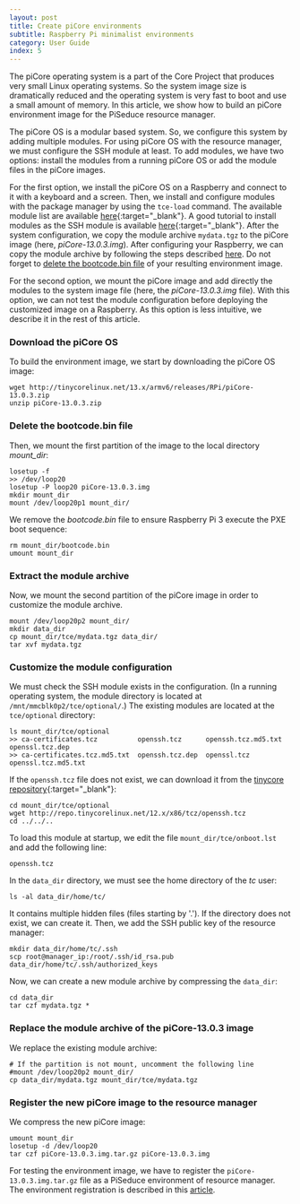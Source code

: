 ```yaml
---
layout: post
title: Create piCore environments 
subtitle: Raspberry Pi minimalist environments
category: User Guide
index: 5
---
```


The piCore operating system is a part of the Core Project that produces very
small Linux operating systems. So the system image size is dramatically reduced
and the operating system is very fast to boot and use a small amount of memory.
In this article, we show how to build an piCore environment image for the
PiSeduce resource manager.

The piCore OS is a modular based system. So, we configure this system by adding
multiple modules. For using piCore OS with the resource manager, we must
configure the SSH module at least. To add modules, we have two options: install
the modules from a running piCore OS or add the module files in the piCore
images.

For the first option, we install the piCore OS on a Raspberry and connect to it
with a keyboard and a screen. Then, we install and configure modules with the
package manager by using the `tce-load` command. The available module list are
available [here](http://repo.tinycorelinux.net/12.x/x86/tcz/){:target="_blank"}.
A good tutorial to install modules as the SSH module is available
[here](https://iotbytes.wordpress.com/configure-ssh-server-on-microcore-tiny-linux/){:target="_blank"}.
After the system configuration, we copy the module archive `mydata.tgz` to the
piCore image (here, *piCore-13.0.3.img*). After configuring your Raspberry, we
can copy the module archive by following the steps described
[here](/2021-09-13-picore-environments#replace-the-module-archive-of-the-picore-1303-image).
Do not forget to [delete the bootcode.bin
file](/2021-09-13-picore-environments#delete-the-bootcodebin-file) of your
resulting environment image.

For the second option, we mount the piCore image and add directly the modules to
the system image file (here, the *piCore-13.0.3.img* file). With this option, we
can not test the module configuration before deploying the customized image on a
Raspberry. As this option is less intuitive, we describe it in the rest of this
article.

### Download the piCore OS
To build the environment image, we start by downloading the piCore OS image:
```
wget http://tinycorelinux.net/13.x/armv6/releases/RPi/piCore-13.0.3.zip
unzip piCore-13.0.3.zip
```

### Delete the bootcode.bin file
Then, we mount the first partition of the image to the local directory
*mount_dir*:
```
losetup -f
>> /dev/loop20
losetup -P loop20 piCore-13.0.3.img
mkdir mount_dir
mount /dev/loop20p1 mount_dir/
```
We remove the *bootcode.bin* file to ensure Raspberry Pi 3 execute the PXE boot
sequence:
```
rm mount_dir/bootcode.bin
umount mount_dir
```

### Extract the module archive
Now, we mount the second partition of the piCore image in order to customize the
module archive.
```
mount /dev/loop20p2 mount_dir/
mkdir data_dir
cp mount_dir/tce/mydata.tgz data_dir/
tar xvf mydata.tgz
```

### Customize the module configuration
We must check the SSH module exists in the configuration. (In a running
operating system, the module directory is located at
`/mnt/mmcblk0p2/tce/optional/`.) The existing modules are located at the
`tce/optional` directory:
```
ls mount_dir/tce/optional
>> ca-certificates.tcz          openssh.tcz      openssh.tcz.md5.txt  openssl.tcz.dep
>> ca-certificates.tcz.md5.txt  openssh.tcz.dep  openssl.tcz          openssl.tcz.md5.txt
```
If the `openssh.tcz` file does not exist, we can download it from the [tinycore
repository](http://repo.tinycorelinux.net/12.x/x86/tcz/){:target="_blank"}:
```
cd mount_dir/tce/optional
wget http://repo.tinycorelinux.net/12.x/x86/tcz/openssh.tcz
cd ../../..
```
To load this module at startup, we edit the file `mount_dir/tce/onboot.lst` and
add the following line:
```
openssh.tcz
```
In the `data_dir` directory, we must see the home directory of the *tc* user:
```
ls -al data_dir/home/tc/
```
It contains multiple hidden files (files starting by '.'). If the directory does
not exist, we can create it. Then, we add the SSH public key of the resource
manager:
```
mkdir data_dir/home/tc/.ssh
scp root@manager_ip:/root/.ssh/id_rsa.pub data_dir/home/tc/.ssh/authorized_keys
```
Now, we can create a new module archive by compressing the `data_dir`:
```
cd data_dir
tar czf mydata.tgz *
```

### Replace the module archive of the piCore-13.0.3 image
We replace the existing module archive:
```
# If the partition is not mount, uncomment the following line
#mount /dev/loop20p2 mount_dir/
cp data_dir/mydata.tgz mount_dir/tce/mydata.tgz
```

### Register the new piCore image to the resource manager
We compress the new piCore image:
```
umount mount_dir
losetup -d /dev/loop20
tar czf piCore-13.0.3.img.tar.gz piCore-13.0.3.img
```
For testing the environment image, we have to register the
`piCore-13.0.3.img.tar.gz` file as a PiSeduce environment of resource manager.
The environment registration is described in this
[article](/2021-09-01-register-environments).
